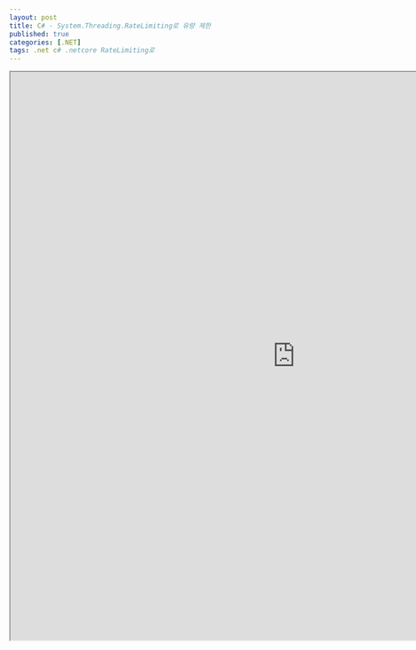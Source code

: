 ```yaml
---
layout: post
title: C# - System.Threading.RateLimiting로 유량 제한
published: true
categories: [.NET]
tags: .net c# .netcore RateLimiting로
---  
```

<iframe width="1024" height="1024" src="https://docs.google.com/document/d/e/2PACX-1vSYp75ba0D0FWfrB239mjaTQEpg-TJvT1lkRQZ6Fufn26aNbzXwwiUIBiKNJVVIuLyqXT4ma3jnf3T0/pub?embedded=true"></iframe>    
   